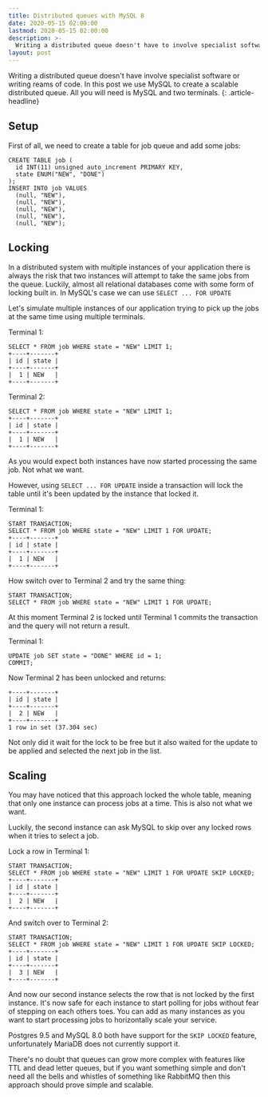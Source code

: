 ```yaml
---
title: Distributed queues with MySQL 8
date: 2020-05-15 02:00:00
lastmod: 2020-05-15 02:00:00
description: >-
  Writing a distributed queue doesn't have to involve specialist software or writing reams of code. In this post we use MySQL to create a scalable distributed queue.
layout: post
---
```


Writing a distributed queue doesn't have involve specialist software or writing reams of code. In this post we use MySQL to create a scalable distributed queue. All you will need is MySQL and two terminals.
{: .article-headline}

## Setup

First of all, we need to create a table for job queue and add some jobs:

```mysql
CREATE TABLE job (
  id INT(11) unsigned auto_increment PRIMARY KEY,
  state ENUM("NEW", "DONE")
);
INSERT INTO job VALUES
  (null, "NEW"),
  (null, "NEW"),
  (null, "NEW"),
  (null, "NEW"),
  (null, "NEW");
```

## Locking

In a distributed system with multiple instances of your application there is always the risk that two instances will attempt to take the same jobs from the queue. Luckily, almost all relational databases come with some form of locking built in. In MySQL's case we can use `SELECT ... FOR UPDATE`

Let's simulate multiple instances of our application trying to pick up the jobs at the same time using multiple terminals.

Terminal 1:

```mysql
SELECT * FROM job WHERE state = "NEW" LIMIT 1;
+----+-------+
| id | state |
+----+-------+
|  1 | NEW   |
+----+-------+
```

Terminal 2:

```mysql
SELECT * FROM job WHERE state = "NEW" LIMIT 1;
+----+-------+
| id | state |
+----+-------+
|  1 | NEW   |
+----+-------+
```

As you would expect both instances have now started processing the same job. Not what we want.

However, using `SELECT ... FOR UPDATE` inside a transaction will lock the table until it's been updated by the instance that locked it.

Terminal 1:

```mysql
START TRANSACTION;
SELECT * FROM job WHERE state = "NEW" LIMIT 1 FOR UPDATE;
+----+-------+
| id | state |
+----+-------+
|  1 | NEW   |
+----+-------+
```

How switch over to Terminal 2 and try the same thing:
```mysql
START TRANSACTION;
SELECT * FROM job WHERE state = "NEW" LIMIT 1 FOR UPDATE;
```

At this moment Terminal 2 is locked until Terminal 1 commits the transaction and the query will not return a result.

Terminal 1:

```mysql
UPDATE job SET state = "DONE" WHERE id = 1;
COMMIT;
```

Now Terminal 2 has been unlocked and returns:

```mysql
+----+-------+
| id | state |
+----+-------+
|  2 | NEW   |
+----+-------+
1 row in set (37.304 sec)
```

Not only did it wait for the lock to be free but it also waited for the update to be applied and selected the next job in the list.

## Scaling

You may have noticed that this approach locked the whole table, meaning that only one instance can process jobs at a time. This is also not what we want.

Luckily, the second instance can ask MySQL to skip over any locked rows when it tries to select a job.

Lock a row in Terminal 1:

```mysql
START TRANSACTION;
SELECT * FROM job WHERE state = "NEW" LIMIT 1 FOR UPDATE SKIP LOCKED;
+----+-------+
| id | state |
+----+-------+
|  2 | NEW   |
+----+-------+
```

And switch over to Terminal 2:

```mysql
START TRANSACTION;
SELECT * FROM job WHERE state = "NEW" LIMIT 1 FOR UPDATE SKIP LOCKED;
+----+-------+
| id | state |
+----+-------+
|  3 | NEW   |
+----+-------+
```

And now our second instance selects the row that is not locked by the first instance. It's now safe for each instance to start polling for jobs without fear of stepping on each others toes. You can add as many instances as you want to start processing jobs to horizontally scale your service.

Postgres 9.5 and MySQL 8.0 both have support for the `SKIP LOCKED` feature, unfortunately MariaDB does not currently support it.

There's no doubt that queues can grow more complex with features like TTL and dead letter queues, but if you want something simple and don't need all the bells and whistles of something like RabbitMQ then this approach should prove simple and scalable.  
